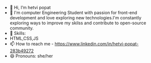 - 👋 Hi, I’m hetvi popat
- 👀 I'm computer Engineering Student with passion for front-end development and love exploring
        new technologies.I'm constantly exploring ways to improve my skilss and contribute to open-source community.
- 🌱 Skills:
- HTML,CSS,JS
- 📫 How to reach me - https://www.linkedin.com/in/hetvi-popat-283b49272
- 😄 Pronouns: she/her


